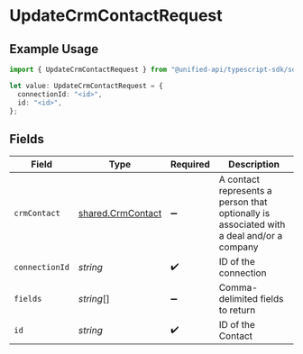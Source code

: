 # UpdateCrmContactRequest

## Example Usage

```typescript
import { UpdateCrmContactRequest } from "@unified-api/typescript-sdk/sdk/models/operations";

let value: UpdateCrmContactRequest = {
  connectionId: "<id>",
  id: "<id>",
};
```

## Fields

| Field                                                                                    | Type                                                                                     | Required                                                                                 | Description                                                                              |
| ---------------------------------------------------------------------------------------- | ---------------------------------------------------------------------------------------- | ---------------------------------------------------------------------------------------- | ---------------------------------------------------------------------------------------- |
| `crmContact`                                                                             | [shared.CrmContact](../../../sdk/models/shared/crmcontact.md)                            | :heavy_minus_sign:                                                                       | A contact represents a person that optionally is associated with a deal and/or a company |
| `connectionId`                                                                           | *string*                                                                                 | :heavy_check_mark:                                                                       | ID of the connection                                                                     |
| `fields`                                                                                 | *string*[]                                                                               | :heavy_minus_sign:                                                                       | Comma-delimited fields to return                                                         |
| `id`                                                                                     | *string*                                                                                 | :heavy_check_mark:                                                                       | ID of the Contact                                                                        |